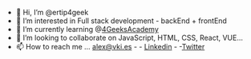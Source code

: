 - 👋 Hi, I’m @ertip4geek
- 👀 I’m interested in                          Full stack development -  backEnd + frontEnd
- 🌱 I’m currently learning                     @[4GeeksAcademy](https://www.4geeksacademy.com/)
- 💞️ I’m looking to collaborate on              JavaScript, HTML, CSS, React, VUE...
- 📫 How to reach me ...                        alex@vki.es - - [Linkedin](https://www.linkedin.com/in/aolivap/) 
                                                 - -[Twitter](https://twitter.com/ON_Solutions) 

<!---
ertip4geek/ertip4geek is a ✨ special ✨ repository because its `README.md` (this file) appears on your GitHub profile.
You can click the Preview link to take a look at your changes.
--->
